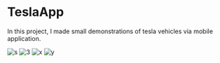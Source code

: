 # TeslaApp

In this project, I made small demonstrations of tesla vehicles via mobile application.


![s](https://user-images.githubusercontent.com/73845925/131024958-35af2c51-9256-426c-9a2f-e1d7b426508f.png)
![3](https://user-images.githubusercontent.com/73845925/131024961-35d33fae-fff3-408f-a101-dbf7e7c75322.png)
![x](https://user-images.githubusercontent.com/73845925/131024964-2b6902e8-98f5-4372-b5a8-e410a964fff8.png)
![y](https://user-images.githubusercontent.com/73845925/131024968-9b4192f8-56c5-46b5-8e69-cb81453b7baa.png)

